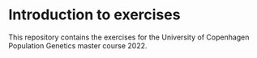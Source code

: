 # Introduction to exercises

This repository contains the exercises for the University of Copenhagen Population Genetics master course 2022.

